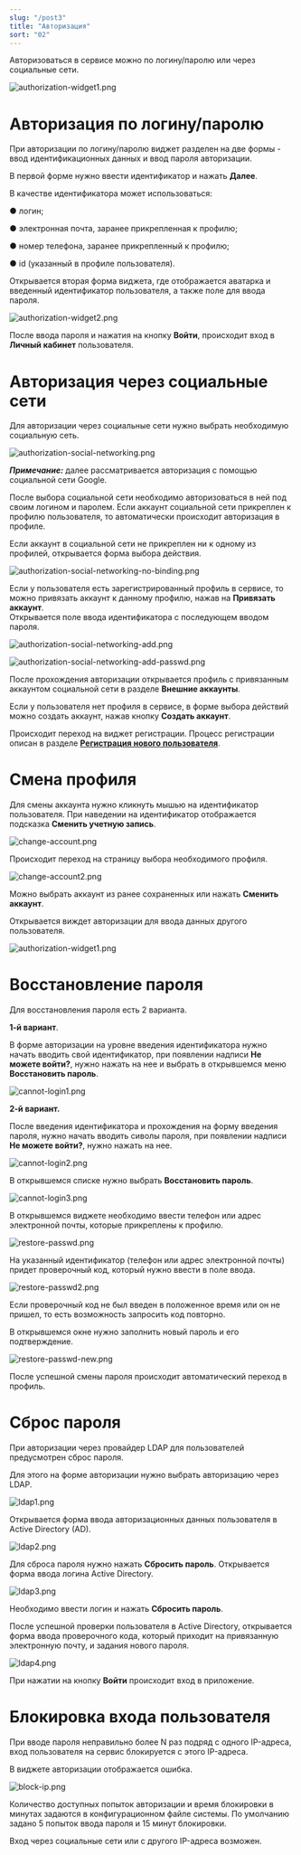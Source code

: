 ```yaml
---
slug: "/post3"
title: "Авторизация"
sort: "02"
---
```


Авторизоваться в сервисе можно по логину/паролю или через социальные сети.

![authorization-widget1.png](./images/authorization-widget1.png "Виджет авторизации")

# Авторизация по логину/паролю

При авторизации по логину/паролю виджет разделен на две формы - ввод идентификационных данных и ввод пароля авторизации. 

В первой форме нужно ввести идентификатор и нажать **Далее**. 

В качестве идентификатора может использоваться:

●	логин;

●	электронная почта, заранее прикрепленная к профилю;

●	номер телефона, заранее прикрепленный к профилю;

●	id (указанный в профиле пользователя).

Открывается вторая форма виджета, где отображается аватарка и введенный идентификатор пользователя, а также поле для ввода пароля. 
 
![authorization-widget2.png](./images/authorization-widget2.png "Виджет авторизации (форма №2)")

После ввода пароля и нажатия на кнопку **Войти**, происходит вход в **Личный кабинет** пользователя.

# Авторизация через социальные сети 

Для авторизации через социальные сети нужно выбрать необходимую социальную сеть. 

![authorization-social-networking.png](./images/authorization-social-networking.png "Раздел виджета авторизация по социальным сетям")

***Примечание:*** далее рассматривается авторизация с помощью социальной сети Google.

После выбора социальной сети необходимо авторизоваться в ней под своим логином и паролем. Если аккаунт социальной сети прикреплен к профилю пользователя, то автоматически происходит авторизация в профиле. 

Если аккаунт в социальной сети не прикреплен ни к одному из профилей, открывается форма выбора действия. 

![authorization-social-networking-no-binding.png](./images/authorization-social-networking-no-binding.png "Окно выбора действий с социальной сетью") 

Если у пользователя есть зарегистрированный профиль в сервисе, то можно привязать аккаунт к данному профилю, нажав на **Привязать аккаунт**.  
Открывается поле ввода идентификатора с последующем вводом пароля. 

![authorization-social-networking-add.png](./images/authorization-social-networking-add.png "Ввод идентификатора для привязки социальной сети к аккаунту") 

![authorization-social-networking-add-passwd.png](./images/authorization-widget2.png "Ввод пароля пользователя")

После прохождения авторизации открывается профиль с привязанным аккаунтом социальной сети в разделе **Внешние аккаунты**. 

Если у пользователя нет профиля в сервисе, в форме выбора действий можно создать аккаунт, нажав кнопку **Создать аккаунт**. 

Происходит переход на виджет регистрации. Процесс регистрации описан в разделе [**Регистрация нового пользователя**](https://docs.trusted.plus/03-v1.3/2-authorization/registration). 

# Смена профиля

Для смены аккаунта нужно кликнуть мышью на идентификатор пользователя. При наведении на идентификатор отображается подсказка **Сменить учетную запись**.  

![change-account.png](./images/change-account.png "Окно смены профиля")

Происходит переход на страницу выбора необходимого профиля. 

![change-account2.png](./images/change-account2.png "Окно выбора профиля")

Можно выбрать аккаунт из ранее сохраненных или нажать **Сменить аккаунт**.

Открывается виждет авторизации для ввода данных другого пользователя.

![authorization-widget1.png](./images/authorization-widget1.png "Виджет авторизации (форма №1)")

# Восстановление пароля

Для восстановления пароля есть 2 варианта.

**1-й вариант**.  

В форме авторизации на уровне введения идентификатора нужно начать вводить свой идентификатор, при появлении надписи **Не можете войти?**, нужно нажать на нее и выбрать в открывшемся меню **Восстановить пароль**. 

![cannot-login1.png](./images/cannot-login1.png "Виджет авторизации для восстановления пароля")

**2-й вариант.**  

После введения идентификатора и прохождения на форму введения пароля, нужно начать вводить сиволы пароля, при появлении надписи **Не можете войти?**, нужно нажать на нее.

![cannot-login2.png](./images/cannot-login2.png "Виджет авторизации для восстановления пароля (форма ввода логина)")

В открывшемся списке нужно выбрать **Восстановить пароль**.

![cannot-login3.png](./images/cannot-login3.png "Виджет авторизации для восстановления пароля (форма ввода пароля)")

В открывшемся виджете необходимо ввести телефон или адрес электронной почты, которые прикреплены к профилю.

![restore-passwd.png](./images/cannot-login1-indenity.png  "Виджет восстановления пароля")  

На указанный идентификатор (телефон или адрес электронной почты) придет проверочный код, который нужно ввести в поле ввода. 

![restore-passwd2.png](./images/restore-passwd2.png "Форма ввода проверочного кода")
 
Если проверочный код не был введен в положенное время или он не пришел, то есть возможность запросить код повторно. 

В открывшемся окне нужно заполнить новый пароль и его подтверждение. 

![restore-passwd-new.png](./images/restore-passwd-new.png "Форма восстановления пароля")

 После успешной смены пароля происходит автоматический переход в профиль.


# Сброс пароля 

При авторизации через провайдер LDAP для пользователей предусмотрен сброс пароля.

Для этого на форме авторизации нужно выбрать авторизацию через LDAP.

![ldap1.png](./images/ldap1.png "Форма авторизации")

Открывается форма ввода авторизационных данных пользователя в Active Directory (AD).

![ldap2.png](./images/ldap2.png "Форма авторизации в AD")

Для сброса пароля нужно нажать **Сбросить пароль**. Открывается форма ввода логина Active Directory.

![ldap3.png](./images/ldap3.png "Форма ввода логина для сброса пароля")

Необходимо ввести логин и нажать **Сбросить пароль**. 

После успешной проверки пользователя в Active Directory, открывается форма ввода проверочного кода, который приходит на привязанную электронную почту, и задания нового пароля. 

![ldap4.png](./images/ldap4.png "Форма ввода проверочного кода и пароля")

При нажатии на кнопку **Войти** происходит вход в приложение.

# Блокировка входа пользователя 

При вводе пароля неправильно более N раз подряд с одного IP-адреса, вход пользователя на сервис блокируется с этого IP-адреса.

В виджете авторизации отображается ошибка.

![block-ip.png](./images/block-ip.png "Информационное сообщение о блокировке входа")

Количество доступных попыток авторизации и время блокировки в минутах задаются в конфигурационном файле системы. По умолчанию задано 5 попыток ввода пароля и 15 минут блокировки.

Вход через социальные сети или с другого IP-адреса возможен.
